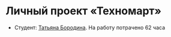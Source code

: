 # Личный проект «Техномарт»

* Студент: [Татьяна Бородина](https://up.htmlacademy.ru/htmlcss/37/user/2127425).
На работу потрачено 62 часа
